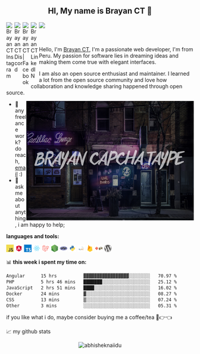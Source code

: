 
<h2 align="center"> HI, My name is Brayan CT 👋 <br/> </h2> 

<a href="https://www.instagram.com/capchataype/">
  <img align="left" alt="Brayan CT Instagram" width="22px" src="https://raw.githubusercontent.com/hussainweb/hussainweb/main/icons/instagram.png" />
</a>
<a href="https://discord.gg/Nv77YArh">
  <img align="left" alt="Brayan CT Discord" width="22px" src="https://raw.githubusercontent.com/peterthehan/peterthehan/master/assets/discord.svg" />
</a>
<a href="https://www.facebook.com/brayan.capchataype">
  <img align="left" alt="Brayan CT | Facebook" width="22px" src="https://raw.githubusercontent.com/peterthehan/peterthehan/master/assets/facebook.svg" />
</a>
<a href="https://www.linkedin.com/in/brayan-capcha-90818a196/">
  <img align="left" alt="Brayan CT LinkedIN" width="22px" src="https://raw.githubusercontent.com/peterthehan/peterthehan/master/assets/linkedin.svg" />
</a>

![](https://visitor-badge.glitch.me/badge?page_id=abhisheknaiidu.abhisheknaiidu)

<br />

Hello, I'm [Brayan CT](http://brayanct.click/), I'm a passionate web developer, I'm from Peru. My passion for software lies in dreaming ideas and making them come true with elegant interfaces.

I am also an open source enthusiast and maintainer. I learned a lot from the open source community and love how collaboration and knowledge sharing happened through open source.



  <img align="right" alt="GIF" src="https://github.com/BRAYANCT/brayanct/blob/7a11c32d40b656df158ffa36d7eb2700f660cb6a/2.png" width="450" height="320" />
  
- 💼 any freelance work? do reach, [email](mailto:brayancapchataype@gmail.com) :)
- 💬 ask me about anything, i am happy to help;


**languages and tools:**  

<code><img height="20" src="https://raw.githubusercontent.com/github/explore/80688e429a7d4ef2fca1e82350fe8e3517d3494d/topics/javascript/javascript.png"></code>
<code><img height="20" src="https://raw.githubusercontent.com/github/explore/80688e429a7d4ef2fca1e82350fe8e3517d3494d/topics/angular/angular.png"></code>
<code><img height="20" src="https://raw.githubusercontent.com/github/explore/80688e429a7d4ef2fca1e82350fe8e3517d3494d/topics/typescript/typescript.png"></code>
<code><img height="20" src="https://raw.githubusercontent.com/github/explore/80688e429a7d4ef2fca1e82350fe8e3517d3494d/topics/react/react.png"></code>
<code><img height="20" src="https://raw.githubusercontent.com/github/explore/5c058a388828bb5fde0bcafd4bc867b5bb3f26f3/topics/laravel/laravel.png"></code>
<code><img height="20" src="https://raw.githubusercontent.com/github/explore/80688e429a7d4ef2fca1e82350fe8e3517d3494d/topics/nodejs/nodejs.png"></code>
<code><img height="20" src="https://raw.githubusercontent.com/github/explore/80688e429a7d4ef2fca1e82350fe8e3517d3494d/topics/php/php.png"></code>
<code><img height="20" src="https://raw.githubusercontent.com/github/explore/80688e429a7d4ef2fca1e82350fe8e3517d3494d/topics/python/python.png"></code>
<code><img height="20" src="https://raw.githubusercontent.com/github/explore/80688e429a7d4ef2fca1e82350fe8e3517d3494d/topics/mysql/mysql.png"></code>
<code><img height="20" src="https://raw.githubusercontent.com/github/explore/80688e429a7d4ef2fca1e82350fe8e3517d3494d/topics/firebase/firebase.png"></code>
<code><img height="20" src="https://raw.githubusercontent.com/github/explore/80688e429a7d4ef2fca1e82350fe8e3517d3494d/topics/git/git.png"></code>
<code><img height="20" src="https://raw.githubusercontent.com/github/explore/80688e429a7d4ef2fca1e82350fe8e3517d3494d/topics/wordpress/wordpress.png"></code>


📊 **this week i spent my time on:**
<!--START_SECTION:waka-->

```text
Angular      15 hrs          ▓▓▓▓▓▓▓▓▓▓▓▓▓▓▓▓▓░░░░░░░░   70.97 %
PHP          5 hrs 46 mins   ███████░░░░░░░░░░░░░░░░░░   25.12 %
JavaScript   2 hrs 51 mins   ████░░░░░░░░░░░░░░░░░░░░░   16.02 %
Docker       24 mins         ▓░░░░░░░░░░░░░░░░░░░░░░░░   08.27 %
CSS          13 mins         ▒░░░░░░░░░░░░░░░░░░░░░░░░   07.24 %
Other        3 mins          ░░░░░░░░░░░░░░░░░░░░░░░░░   05.31 %
```

<!--END_SECTION:waka-->

if you like what i do, maybe consider buying me a coffee/tea 🥺👉👈

📈 my github stats

<p align="center"> <img src="https://github-readme-stats.vercel.app/api?username=abhisheknaiidu&show_icons=true&theme=gotham" alt="abhisheknaiidu" />


